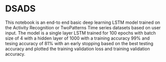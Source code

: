 # DSADS

This notebook is an end-to end basic deep learning LSTM model trained on the Activity Recognition or TwoPatterns Time series datasets based on user input. The model is a single layer LSTM trained for 100 epochs with batch size of 4 with a hidden layer of 1000 with a training accuracy 99% and tesing accuracy of 81% with an early stopping based on the best testing accuracy and plotted the training validation loss and training validation accuracy.

